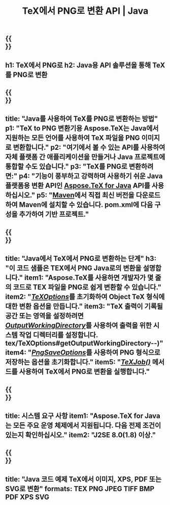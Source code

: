 ﻿---
translation: true
template: /_templates/_conversion-child-java.md
title: TeX에서 PNG로 변환 API | Java
description: TeX에서 PNG로의 변환 기능. 이 온프레미스 Java 라이브러리를 프로젝트에 통합하거나 크로스 플랫폼 애플리케이션을 사용하여 TeX를 PNG로 변환하십시오.
keywords: tex에서 png api 자바로, tex2png 통합
url: /java/conversion/tex-to-png/
family: tex
platformtag: java
feature: conversion
informat: TEX
outformat: PNG
otherformats: BMP TIFF JPEG PDF XPS SVG
---

{{<section banner>}}
---
h1: TeX에서 PNG로
h2: Java용 API 솔루션을 통해 TeX를 PNG로 변환
---

{{<section overview>}}
---
title: "Java를 사용하여 TeX를 PNG로 변환하는 방법"
p1: "TeX to PNG 변환기용 Aspose.TeX는 Java에서 지원하는 모든 언어를 사용하여 TeX 파일을 PNG 이미지로 변환합니다."
p2: "여기에서 볼 수 있는 API를 사용하여 자체 플랫폼 간 애플리케이션을 만들거나 Java 프로젝트에 통합할 수도 있습니다."
p3: "TeX를 PNG로 변환하려면:"
p4: "기능이 풍부하고 강력하며 사용하기 쉬운 Java 플랫폼용 변환 API인 [Aspose.TeX for Java](https://products.aspose.com/tex/java) API를 사용하십시오."
p5: "[Maven](https://repository.aspose.com/webapp/#/artifacts/browse/tree/General/repo/com/aspose/aspose-tex)에서 직접 최신 버전을 다운로드하여 Maven에 설치할 수 있습니다. pom.xml에 다음 구성을 추가하여 기반 프로젝트."
---

{{<section feature1>}}
---
title: "Java에서 TeX에서 PNG로 변환하는 단계"
h3: "이 코드 샘플은 TEX에서 PNG Java로의 변환을 설명합니다."
item1: "Aspose.TeX를 사용하면 개발자가 몇 줄의 코드로 TEX 파일을 PNG로 쉽게 변환할 수 있습니다."
item2: "[*TeXOptions*](https://reference.aspose.com/tex/java/com.aspose.tex/TeXOptions)를 초기화하여 Object TeX 형식에 대한 변환 옵션을 만듭니다."
item3: "TeX 출력이 기록될 공간 또는 영역을 설정하려면 [*OutputWorkingDirectory*](https://reference.aspose.com/tex/java/com.aspose.aspx)를 사용하여 출력을 위한 시스템 작업 디렉터리를 설정합니다. tex/TeXOptions#getOutputWorkingDirectory--)"
item4: "[*PngSaveOptions*](https://reference.aspose.com/tex/java/com.aspose.tex.rendering/PngSaveOptions)를 사용하여 PNG 형식으로 저장하는 옵션을 초기화합니다."
item5: "[*TeXJob()*](https://reference.aspose.com/tex/java/com.aspose.tex/TeXJob) 메서드를 사용하여 TeX에서 PNG로 변환을 실행합니다."
---

{{<section feature2>}}
---
title: 시스템 요구 사항
item1: "Aspose.TeX for Java는 모든 주요 운영 체제에서 지원됩니다. 다음 전제 조건이 있는지 확인하십시오."
item2: "J2SE 8.0(1.8) 이상."
---

{{<section widget>}}
---
title: "Java 코드 예제 TeX에서 이미지, XPS, PDF 또는 SVG로 변환"
formats: TEX PNG JPEG TIFF BMP PDF XPS SVG
---
